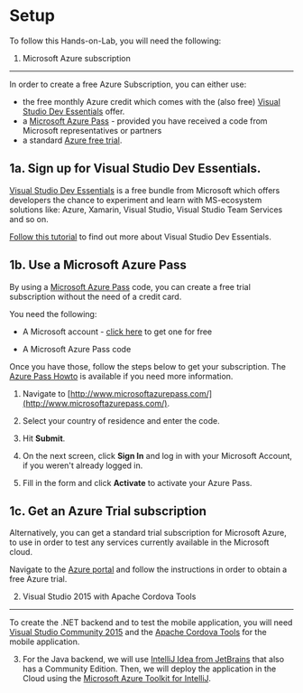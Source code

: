 Setup
=====


To follow this Hands-on-Lab, you will need the following:

 1. Microsoft Azure subscription
 --------------------------------

In order to create a free Azure Subscription, you can either use:

- the free monthly Azure credit which comes with the (also free) [Visual Studio Dev Essentials](https://azure.microsoft.com/en-gb/pricing/member-offers/vs-dev-essentials/) offer.
- a [Microsoft Azure Pass](http://www.microsoftazurepass.com/) - provided you have received a code from Microsoft representatives or partners
- a standard [Azure free trial](https://azure.microsoft.com/en-us/free/).

## 1a. Sign up for Visual Studio Dev Essentials.

[Visual Studio Dev Essentials](https://azure.microsoft.com/en-gb/pricing/member-offers/vs-dev-essentials/) is a free bundle from Microsoft which offers developers the chance to experiment and learn with MS-ecosystem solutions like: Azure, Xamarin, Visual Studio, Visual Studio Team Services and so on.

[Follow this tutorial](https://github.com/awesome-opening-opportunities/technical-documentation/blob/master/docs/vs-dev-essentials.md) to find out more about Visual Studio Dev Essentials.

## 1b. Use a Microsoft Azure Pass

By using a [Microsoft Azure Pass](http://www.microsoftazurepass.com/) code, you can create a free trial subscription without the need of a credit card.

You need the following:

* A Microsoft account - [click here](https://www.microsoft.com/en-us/account/) to get one for free

* A Microsoft Azure Pass code



Once you have those, follow the steps below to get your subscription. The [Azure Pass Howto](https://www.microsoftazurepass.com/howto) is available if you need more information.

1. Navigate to [http://www.microsoftazurepass.com/](http://www.microsoftazurepass.com/).

2. Select your country of residence and enter the code.

3. Hit **Submit**. 

4. On the next screen, click **Sign In** and log in with your Microsoft Account, if you weren't already logged in.

5. Fill in the form and click **Activate** to activate your Azure Pass.


## 1c. Get an Azure Trial subscription

Alternatively, you can get a standard trial subscription for Microsoft Azure, to use in order to test any services currently available in the Microsoft cloud. 

Navigate to the [Azure portal](https://azure.microsoft.com/en-us/free/) and follow the instructions in order to obtain a free Azure trial.


2. Visual Studio 2015 with Apache Cordova Tools
------------------------------------------------

To create the .NET backend and to test the mobile application, you will need  [Visual Studio Community 2015](https://www.visualstudio.com/vs/community/) and the [Apache Cordova Tools](https://taco.visualstudio.com/) for the mobile application.

3. For the Java backend, we will use [IntelliJ Idea from JetBrains](https://www.jetbrains.com/idea/) that also has a Community Edition. Then, we will deploy the application in the Cloud using the [Microsoft Azure Toolkit for IntelliJ](https://plugins.jetbrains.com/plugin/8053).